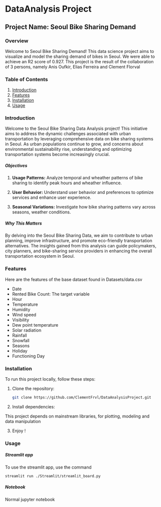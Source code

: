 # DataAnalysis Project

## Project Name: Seoul Bike Sharing Demand

### Overview

Welcome to Seoul Bike Sharing Demand! This data science project aims to visualize and model the sharing demand of bikes in Seoul. We were able to achieve an R2 score of 0.927. This project is the result of the collaboration of 3 persons, namely Anis Oufkir, Elias Ferreira and Clement Florval

### Table of Contents

1. [Introduction](#introduction)
2. [Features](#features)
3. [Installation](#installation)
4. [Usage](#usage)

### Introduction

Welcome to the Seoul Bike Sharing Data Analysis project! This initiative aims to address the dynamic challenges associated with urban transportation by leveraging comprehensive data on bike sharing systems in Seoul. As urban populations continue to grow, and concerns about environmental sustainability rise, understanding and optimizing transportation systems become increasingly crucial.

##### Objectives

1. **Usage Patterns:** Analyze temporal and wheather patterns of bike sharing to identify peak hours and wheather influence.

3. **User Behavior:** Understand user behavior and preferences to optimize services and enhance user experience.

4. **Seasonal Variations:** Investigate how bike sharing patterns vary across seasons, weather conditions.

##### Why This Matters

By delving into the Seoul Bike Sharing Data, we aim to contribute to urban planning, improve infrastructure, and promote eco-friendly transportation alternatives. The insights gained from this analysis can guide policymakers, city planners, and bike-sharing service providers in enhancing the overall transportation ecosystem in Seoul.


### Features

Here are the features of the base dataset found in Datasets/data.csv

- Date
- Rented Bike Count: The target variable
- Hour
- Temperature
- Humidity
- Wind speed
- Visibility
- Dew point temperature
- Solar radiation
- Rainfall
- Snowfall
- Seasons
- Holiday
- Functioning Day

### Installation

To run this project locally, follow these steps:

1. Clone the repository:

    ```bash
    git clone https://github.com/ClementFrvl/DataAnalysisProject.git
    ```

2. Install dependencies:

This project depends on mainstream libraries, for plotting, modeling and data manipulation

3. Enjoy !


### Usage

##### Streamlit app

To use the streamlit app, use the command 
```bash
streamlit run ./Streamlit/streamlit_board.py
```

##### Notebook

Normal jupyter notebook

